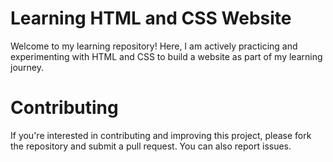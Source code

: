 # Learning HTML and CSS Website

Welcome to my learning repository!
Here, I am actively practicing and experimenting with HTML and CSS to build a website as part of my learning journey.

# Contributing

If you're interested in contributing and improving this project, please fork the repository and submit a pull request. You can also report issues.
